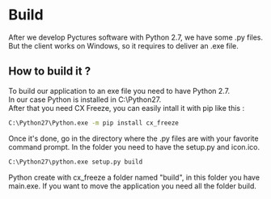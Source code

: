 # Build

After we develop Pyctures software with Python 2.7, we have some .py files.<br>
But the client works on Windows, so it requires to deliver an .exe file.

## How to build it ?

To build our application to an exe file you need to have Python 2.7.<br>
In our case Python is installed in C:\Python27.<br>
After that you need CX Freeze, you can easily intall it with pip like this :

```bash
C:\Python27\Python.exe -m pip install cx_freeze
```

Once it's done, go in the directory where the .py files are with your favorite command prompt.
In the folder you need to have the setup.py and icon.ico.

```bash
C:\Python27\python.exe setup.py build
```

Python create with cx_freeze a folder named "build", in this folder you have main.exe.
If you want to move the application you need all the folder build.

